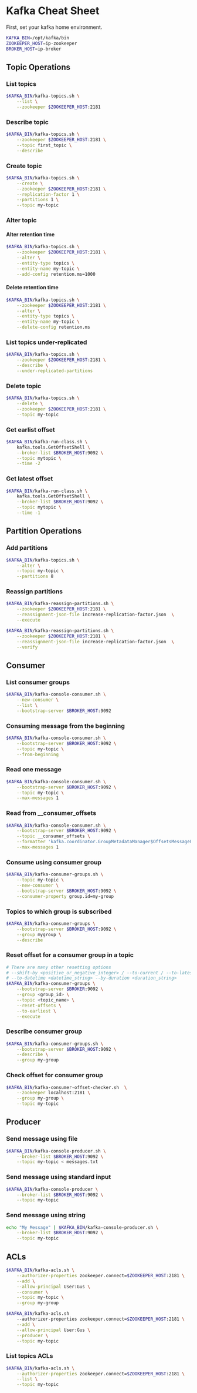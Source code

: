 # Kafka Cheat Sheet

First, set your kafka home environment.

```bash
KAFKA_BIN=/opt/kafka/bin
ZOOKEEPER_HOST=ip-zookeeper
BROKER_HOST=ip-broker
```

## Topic Operations

### List topics

```bash
$KAFKA_BIN/kafka-topics.sh \
    --list \
    --zookeeper $ZOOKEEPER_HOST:2181
```

### Describe topic

```bash
$KAFKA_BIN/kafka-topics.sh \
    --zookeeper $ZOOKEEPER_HOST:2181 \
    --topic first_topic \
    --describe
```

### Create topic

```bash
$KAFKA_BIN/kafka-topics.sh \
    --create \
    --zookeeper $ZOOKEEPER_HOST:2181 \
    --replication-factor 1 \
    --partitions 1 \
    --topic my-topic
```

### Alter topic

#### Alter retention time

```bash
$KAFKA_BIN/kafka-topics.sh \
    --zookeeper $ZOOKEEPER_HOST:2181 \
    --alter \
    --entity-type topics \
    --entity-name my-topic \
    --add-config retention.ms=1000
```

#### Delete retention time

```bash
$KAFKA_BIN/kafka-topics.sh \
    --zookeeper $ZOOKEEPER_HOST:2181 \
    --alter \
    --entity-type topics \
    --entity-name my-topic \
    --delete-config retention.ms
```

### List topics under-replicated

```bash
$KAFKA_BIN/kafka-topics.sh \
    --zookeeper $ZOOKEEPER_HOST:2181 \
    --describe \
    --under-replicated-partitions
```

### Delete topic

```bash
$KAFKA_BIN/kafka-topics.sh \
    --delete \
    --zookeeper $ZOOKEEPER_HOST:2181 \
    --topic my-topic
```

### Get earlist offset

```bash
$KAFKA_BIN/kafka-run-class.sh \
    kafka.tools.GetOffsetShell \
    --broker-list $BROKER_HOST:9092 \
    --topic mytopic \
    --time -2
```

### Get latest offset

```bash
$KAFKA_BIN/kafka-run-class.sh \
    kafka.tools.GetOffsetShell \
    --broker-list $BROKER_HOST:9092 \
    --topic mytopic \
    --time -1
```

## Partition Operations

### Add partitions

```bash
$KAFKA_BIN/kafka-topics.sh \
    --alter \
    --topic my-topic \
    --partitions 8
```

### Reassign partitions

```bash
$KAFKA_BIN/kafka-reassign-partitions.sh \
    --zookeeper $ZOOKEEPER_HOST:2181 \
    --reassignment-json-file increase-replication-factor.json  \
    --execute

$KAFKA_BIN/kafka-reassign-partitions.sh \
    --zookeeper $ZOOKEEPER_HOST:2181 \
    --reassignment-json-file increase-replication-factor.json  \
    --verify
```

## Consumer

### List consumer groups

```bash
$KAFKA_BIN/kafka-console-consumer.sh \
    --new-consumer \
    --list \
    --bootstrap-server $BROKER_HOST:9092
```

### Consuming message from the beginning

```bash
$KAFKA_BIN/kafka-console-consumer.sh \
    --bootstrap-server $BROKER_HOST:9092 \
    --topic my-topic \
    --from-beginning
```

### Read one message

```bash
$KAFKA_BIN/kafka-console-consumer.sh \
    --bootstrap-server $BROKER_HOST:9092 \
    --topic my-topic \
    --max-messages 1
```

### Read from __consumer_offsets

```bash
$KAFKA_BIN/kafka-console-consumer.sh \
    --bootstrap-server $BROKER_HOST:9092 \
    --topic __consumer_offsets \
    --formatter 'kafka.coordinator.GroupMetadataManager$OffsetsMessageFormatter' \
    --max-messages 1
```

### Consume using consumer group

```bash
$KAFKA_BIN/kafka-consumer-groups.sh \
    --topic my-topic \
    --new-consumer \
    --bootstrap-server $BROKER_HOST:9092 \
    --consumer-property group.id=my-group
```

### Topics to which group is subscribed

```bash
$KAFKA_BIN/kafka-consumer-groups \
    --bootstrap-server $BROKER_HOST:9092 \
    --group mygroup \
    --describe
```

### Reset offset for a consumer group in a topic

```bash
# There are many other resetting options
# --shift-by <positive_or_negative_integer> / --to-current / --to-latest / --to-offset <offset_integer>
# --to-datetime <datetime_string> --by-duration <duration_string>
$KAFKA_BIN/kafka-consumer-groups \
    --bootstrap-server $BROKER:9092 \
    --group <group_id> \
    --topic <topic_name> \
    --reset-offsets \
    --to-earliest \
    --execute
```

### Describe consumer group

```bash
$KAFKA_BIN/kafka-consumer-groups.sh \
    --bootstrap-server $BROKER_HOST:9092 \
    --describe \
    --group my-group
```

### Check offset for consumer group

```bash
$KAFKA_BIN/kafka-consumer-offset-checker.sh  \
    --zookeeper localhost:2181 \
    --group my-group \
    --topic my-topic
```

## Producer

### Send message using file

```bash
$KAFKA_BIN/kafka-console-producer.sh \
    --broker-list $BROKER_HOST:9092 \
    --topic my-topic < messages.txt
```

### Send message using standard input

```bash
$KAFKA_BIN/kafka-console-producer \
    --broker-list $BROKER_HOST:9092 \
    --topic my-topic
```

### Send message using string

```bash
echo "My Message" | $KAFKA_BIN/kafka-console-producer.sh \
    --broker-list $BROKER_HOST:9092 \
    --topic my-topic
```

## ACLs

```bash
$KAFKA_BIN/kafka-acls.sh \
    --authorizer-properties zookeeper.connect=$ZOOKEEPER_HOST:2181 \
    --add \
    --allow-principal User:Gus \
    --consumer \
    --topic my-topic \
    --group my-group
```

```bash
$KAFKA_BIN/kafka-acls.sh
    --authorizer-properties zookeeper.connect=$ZOOKEEPER_HOST:2181 \
    --add \
    --allow-principal User:Gus \
    --producer \
    --topic my-topic
```

### List topics ACLs

```bash
$KAFKA_BIN/kafka-acls.sh \
    --authorizer-properties zookeeper.connect=$ZOOKEEPER_HOST:2181 \
    --list \
    --topic my-topic
```
